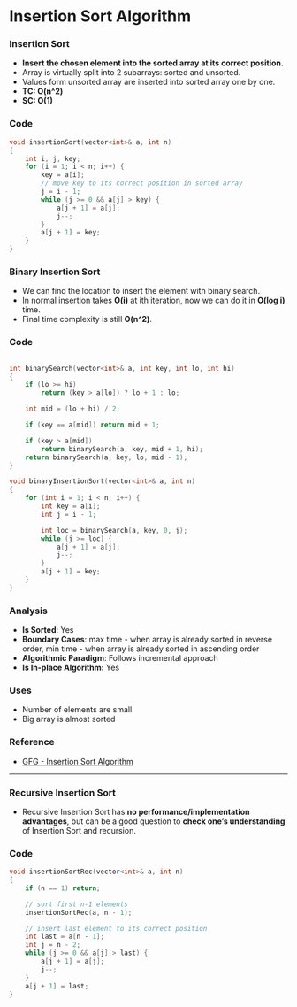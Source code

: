 # Insertion Sort Algorithm

### Insertion Sort

-   **Insert the chosen element into the sorted array at its correct position.**
-   Array is virtually split into 2 subarrays: sorted and unsorted.
-   Values form unsorted array are inserted into sorted array one by one.
-   **TC: O(n^2)**
-   **SC: O(1)**

### Code

```cpp
void insertionSort(vector<int>& a, int n)
{
    int i, j, key;
    for (i = 1; i < n; i++) {
        key = a[i];
        // move key to its correct position in sorted array
        j = i - 1;
        while (j >= 0 && a[j] > key) {
            a[j + 1] = a[j];
            j--;
        }
        a[j + 1] = key;
    }
}
```

### Binary Insertion Sort

-   We can find the location to insert the element with binary search.
-   In normal insertion takes **O(i)** at ith iteration, now we can do it in **O(log i)** time.
-   Final time complexity is still **O(n^2)**.

### Code

```cpp

int binarySearch(vector<int>& a, int key, int lo, int hi)
{
    if (lo >= hi)
        return (key > a[lo]) ? lo + 1 : lo;

    int mid = (lo + hi) / 2;

    if (key == a[mid]) return mid + 1;

    if (key > a[mid])
        return binarySearch(a, key, mid + 1, hi);
    return binarySearch(a, key, lo, mid - 1);
}

void binaryInsertionSort(vector<int>& a, int n)
{
    for (int i = 1; i < n; i++) {
        int key = a[i];
        int j = i - 1;

        int loc = binarySearch(a, key, 0, j);
        while (j >= loc) {
            a[j + 1] = a[j];
            j--;
        }
        a[j + 1] = key;
    }
}
```

### Analysis

-   **Is Sorted**: Yes
-   **Boundary Cases**: max time - when array is already sorted in reverse order, min time - when array is already sorted in ascending order
-   **Algorithmic Paradigm**: Follows incremental approach
-   **Is In-place Algorithm:** Yes

### Uses

-   Number of elements are small.
-   Big array is almost sorted

### Reference

-   [GFG - Insertion Sort Algorithm](https://www.geeksforgeeks.org/insertion-sort/)

---

### Recursive Insertion Sort

-   Recursive Insertion Sort has **no performance/implementation advantages**, but can be a good question to **check one’s understanding** of Insertion Sort and recursion.

### Code

```cpp
void insertionSortRec(vector<int>& a, int n)
{
    if (n == 1) return;

    // sort first n-1 elements
    insertionSortRec(a, n - 1);

    // insert last element to its correct position
    int last = a[n - 1];
    int j = n - 2;
    while (j >= 0 && a[j] > last) {
        a[j + 1] = a[j];
        j--;
    }
    a[j + 1] = last;
}
```
